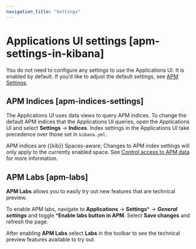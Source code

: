 ```yaml
---
navigation_title: "Settings"
---
```


# Applications UI settings [apm-settings-in-kibana]


You do not need to configure any settings to use the Applications UI. It is enabled by default. If you’d like to adjust the default settings, see [APM Settings](asciidocalypse://docs/kibana/docs/reference/configuration-reference/apm-settings.md).


## APM Indices [apm-indices-settings]

The Applications UI uses data views to query APM indices. To change the default APM indices that the Applications UI queries, open the Applications UI and select **Settings** → **Indices**. Index settings in the Applications UI take precedence over those set in `kibana.yml`.

APM indices are {{kib}} Spaces-aware; Changes to APM index settings will only apply to the currently enabled space. See [Control access to APM data](../../../solutions/observability/apps/control-access-to-apm-data.md) for more information.


## APM Labs [apm-labs]

**APM Labs** allows you to easily try out new features that are technical preview.

To enable APM labs, navigate to **Applications** → **Settings*** → ***General settings*** and toggle ***Enable labs button in APM**. Select **Save changes** and refresh the page.

After enabling **APM Labs** select **Labs** in the toolbar to see the technical preview features available to try out.
